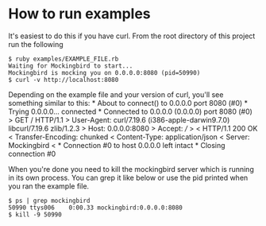 How to run examples
===================
It's easiest to do this if you have curl. From the root directory of this 
project run the following

    $ ruby examples/EXAMPLE_FILE.rb
    Waiting for Mockingbird to start...
    Mockingbird is mocking you on 0.0.0.0:8080 (pid=50990)    
    $ curl -v http://localhost:8080 
   
Depending on the example file and your version of curl, you'll see something 
similar to this:
    * About to connect() to 0.0.0.0 port 8080 (#0)
    *   Trying 0.0.0.0... connected
    * Connected to 0.0.0.0 (0.0.0.0) port 8080 (#0)
    > GET / HTTP/1.1
    > User-Agent: curl/7.19.6 (i386-apple-darwin9.7.0) libcurl/7.19.6 zlib/1.2.3
    > Host: 0.0.0.0:8080
    > Accept: */*
    > 
    < HTTP/1.1 200 OK
    < Transfer-Encoding: chunked
    < Content-Type: application/json
    < Server: Mockingbird
    < 
    * Connection #0 to host 0.0.0.0 left intact
    * Closing connection #0

When you're done you need to kill the mockingbird server which is running in 
its own process. You can grep it like below or use the pid printed when you 
ran the example file.

    $ ps | grep mockingbird
    50990 ttys006    0:00.33 mockingbird:0.0.0.0:8080
    $ kill -9 50990